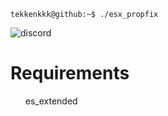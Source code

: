```console
tekkenkkk@github:~$ ./esx_propfix
```
![discord](https://discord.c99.nl/widget/theme-1/680541988625711136.png)
<br>
<h1>Requirements</h1>
<ul>es_extended</ul>
